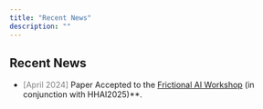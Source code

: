 ```yaml
---
title: "Recent News"
description: ""
---
```



## Recent News
* <span style="color: gray;">[April 2024]</span> Paper Accepted to the [Frictional AI Workshop](https://sites.google.com/view/frictional-ai/home?authuser=0) (in conjunction with HHAI2025)**.
<br> <br>

<!--* <span style="color: gray;">[April 2024]</span> I am selected as a recipient of Purdue's **Graduate School Summer Research Grant** for Summer 2024.
<br> <br>

<!--* <span style="color: gray;">[January 2024]</span> 2 papers (as first author) have been accepted for **CHI 2024**.
<br> <br>

* <span style="color: gray;">[October 2023]</span> I have received the **Graduate Teaching Award** from the Department of Computer Science at Purdue University. This award is given to recognize the excellent teaching and leadership by graduate teaching assistants (GTAs).
<br> <br>

* <span style="color: gray;">[August 2023]</span> Our study on ChatGPT vs. StackOverflow is covered by [The Register](https://www.theregister.com/2023/08/07/chatgpt_stack_overflow_ai/), [CIO](https://www.cio-online.com/actualites/lire-des-erreurs-issues-de-l-ia-vont-se-glisser-dans-les-logiciels-commerciaux-15115.html), and many other news media around the globe.
<br> 
